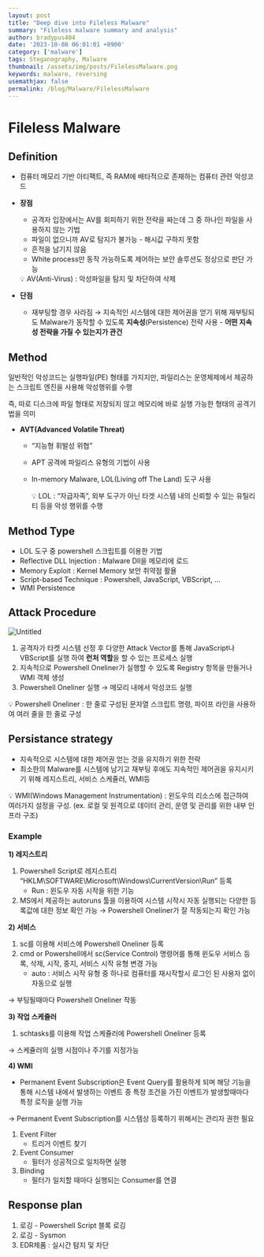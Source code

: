 ```yaml
---
layout: post
title: "Deep dive into Fileless Malware"
summary: "Fileless malware summary and analysis"
author: bradypus404
date: '2023-10-08 06:01:01 +0900'
category: ['malware']
tags: Steganography, Malware
thumbnail: /assets/img/posts/FilelessMalware.png
keywords: malware, reversing
usemathjax: false
permalink: /blog/Malware/FilelessMalware
---
```


# **Fileless Malware**

## Definition

- 컴퓨터 메모리 기반 아티팩트, 즉 RAM에 배타적으로 존재하는 컴퓨터 관련 악성코드
- **장점**
    - 공격자 입장에서는 AV를 회피하기 위한 전략을 짜는데 그 중 하나인 파일을 사용하지 않는 기법
    - 파일이 없으니까 AV로 탐지가 불가능 - 해시값 구하지 못함
    - 흔적을 남기지 않음
    - White process만 동작 가능하도록 제어하는 보안 솔루션도 정상으로 판단 가능
    
    <aside>
    💡 AV(Anti-Virus) : 악성파일을 탐지 및 차단하여 삭제
    
    </aside>
    
- **단점**
    - 재부팅할 경우 사라짐 → 지속적인 시스템에 대한 제어권을 얻기 위해 재부팅되도 Malware가 동작할 수 있도록 **지속성**(Persistence) 전략 사용 - **어떤 지속성 전략을 가질 수 있는지가 관건**

## Method

일반적인 악성코드는 실행파일(PE) 형태를 가지지만, 파일리스는 운영체제에서 제공하는 스크립트 엔진을 사용해 악성행위를 수행

즉, 따로 디스크에 파일 형태로 저장되지 않고 메모리에 바로 실행 가능한 형태의 공격기법을 의미

- **AVT(Advanced Volatile Threat)**
    - “지능형 휘발성 위협”
    - APT 공격에 파일리스 유형의 기법이 사용
    - In-memory Malware, LOL(Living off The Land) 도구 사용
        
        <aside>
        💡 LOL : “자급자족”, 외부 도구가 아닌 타겟 시스템 내의 신뢰할 수 있는 유틸리티 등을 악성 행위를 수행
        
        </aside>
        

## Method Type

- LOL 도구 중 powershell 스크립트를 이용한 기법
- Reflective DLL Injection : Malware Dll을 메모리에 로드
- Memory Exploit : Kernel Memory 보안 취약점 활욜
- Script-based Technique : Powershell, JavaScript, VBScript, …
- WMI Persistence

## Attack Procedure

![Untitled](https://s3-us-west-2.amazonaws.com/secure.notion-static.com/9529fe03-718e-400c-a35f-feef5fe5b9c9/Untitled.png)

1. 공격자가 타켓 시스템 선정 후 다양한 Attack Vector를 통해 JavaScript나 VBScript를 실행 하여 **런처 역할**을 할 수 있는 프로세스 실행
2. 지속적으로 Powershell Oneliner가 실행할 수 있도록 Registry 항목을 만들거나 WMI 객체 생성
3. Powershell Oneliner 실행 → 메모리 내에서 악성코드 실행

<aside>
💡 Powershell Oneliner : 한 줄로 구성된 문자열 스크립트 명령, 파이프 라인을 사용하여 여러 줄을 한 줄로 구성

</aside>

## Persistance strategy

- 지속적으로 시스템에 대한 제어권 얻는 것을 유지하기 위한 전략
- 최소한의 Malware를 시스템에 남기고 재부팅 후에도 지속적인 제어권을 유지시키기 위해 레지스트리, 서비스 스케쥴러, WMI등

<aside>
💡 WMI(Windows Management Instrumentation) : 윈도우의 리소스에 접근하여 여러가지 설정을 구성. (ex. 로컬 및 원격으로 데이터 관리, 운영 및 관리를 위한 내부 인프라 구조)

</aside>

### Example

**1) 레지스트리**

1. Powershell Script로 레지스트리 “HKLM\SOFTWARE\Microsoft\Windows\CurrentVersion\Run” 등록
    - Run : 윈도우 자동 시작을 위한 기능
2. MS에서 제공하는 autoruns 툴을 이용하여 시스템 시작시 자동 실행되는 다양한 등록값에 대한 정보 확인 가능 → Powershell Oneliner가 잘 작동되는지 확인 가능

**2) 서비스**

1. sc를 이용해 서비스에 Powershell Oneliner 등록
2. cmd or Powershell에서 sc(Service Control) 명령어를 통해 윈도우 서비스 등록, 삭제, 시작, 중지, 서비스 시작 유형 변경 가능
    - auto : 서비스 시작 유형 중 하나로 컴퓨터를 재시작할시 로그인 된 사용자 없이 자동으로 실행

→ 부팅될때마다 Powershell Oneliner 작동

**3) 작업 스케쥴러**

1. schtasks를 이용해 작업 스케쥴러에 Powershell Oneliner 등록

→ 스케쥴러의 실행 시점이나 주기를 지정가능

**4) WMI**

- Permanent Event Subscription은 Event Query를 활용하게 되며 해당 기능을 통해 시스템 내에서 발생하는 이벤트 중 특정 조건을 가진 이벤트가 발생할때마다 특정 로직을 실행 가능

→ Permanent Event Subscription를 시스템상 등록하기 위해서는 관리자 권한 필요

1. Event Filter
    - 트리거 이벤트 찾기
2. Event Consumer
    - 필터가 성공적으로 일치하면 실행
3. Binding
    - 필터가 일치할 때마다 실행되는 Consumer를 연결


## Response plan

1. 로깅 - Powershell Script 블록 로깅
2. 로깅 - Sysmon
3. EDR제품 : 실시간 탐지 및 차단